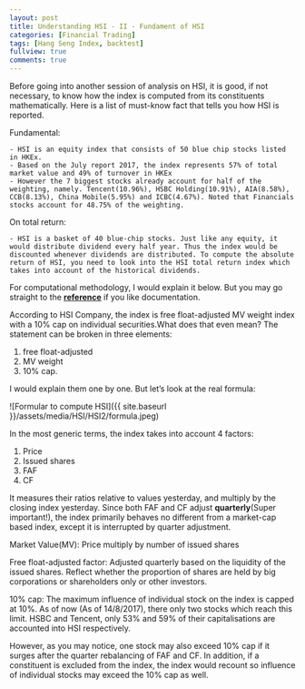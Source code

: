 ```yaml
---
layout: post
title: Understanding HSI - II - Fundament of HSI
categories: [Financial Trading]
tags: [Hang Seng Index, backtest]
fullview: true
comments: true
---
```


Before going into another session of analysis on HSI, it is good, if not necessary, to know how the index is computed from its constituents mathematically. Here is a list of must-know fact that tells you how HSI is reported.

Fundamental:

    - HSI is an equity index that consists of 50 blue chip stocks listed in HKEx.
    - Based on the July report 2017, the index represents 57% of total market value and 49% of turnover in HKEx
    - However the 7 biggest stocks already account for half of the weighting, namely. Tencent(10.96%), HSBC Holding(10.91%), AIA(8.58%), CCB(8.13%), China Mobile(5.95%) and ICBC(4.67%). Noted that Financials stocks account for 48.75% of the weighting.

On total return:

    - HSI is a basket of 40 blue-chip stocks. Just like any equity, it would distribute dividend every half year. Thus the index would be discounted whenever dividends are distributed. To compute the absolute return of HSI, you need to look into the HSI total return index which takes into account of the historical dividends.


For computational methodology, I would explain it below. But you may go straight to the **[reference](http://www.hsi.com.hk/HSI-Net/static/revamp/contents/en/dl_centre/brochures/Methodology_E.pdf
)** if you like documentation. 

According to HSI Company, the index is free float-adjusted MV weight index with a 10% cap on individual securities.What does that even mean? The statement can be broken in three elements:

1. free float-adjusted
2. MV weight
3. 10% cap. 

I would explain them one by one. But let’s look at the real formula:

![Formular to compute HSI]({{ site.baseurl }}/assets/media/HSI/HSI2/formula.jpeg)

In the most generic terms, the index takes into account 4 factors: 

1. Price
2. Issued shares
3. FAF
4. CF 

It measures their ratios relative to values yesterday, and multiply by the closing index yesterday. Since both FAF and CF adjust **quarterly**(Super important!), the index primarily behaves no different from a market-cap based index, except it is interrupted by quarter adjustment.

Market Value(MV): Price multiply by number of issued shares

Free float-adjusted factor: Adjusted quarterly based on the liquidity of the issued shares. Reflect whether the proportion of shares are held by big corporations or shareholders only or other investors.

10% cap: The maximum influence of individual stock on the index is capped at 10%. As of now (As of 14/8/2017), there only two stocks which reach this limit. HSBC and Tencent, only 53% and 59% of their capitalisations are accounted into HSI respectively.

However, as you may notice, one stock may also exceed 10% cap if it surges after the quarter rebalancing of FAF and CF. In addition, if a constituent is excluded from the index, the index would recount so influence of individual stocks may exceed the 10% cap as well.
